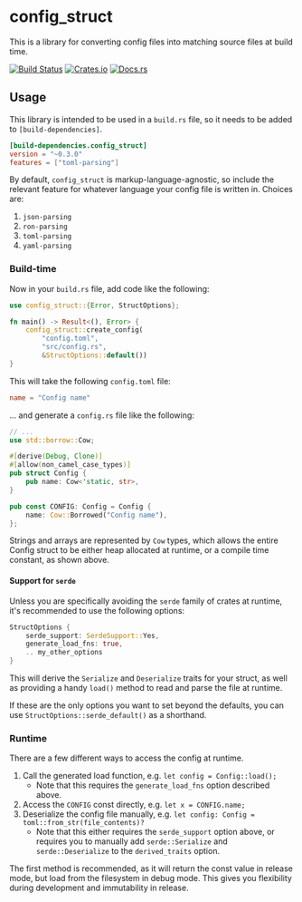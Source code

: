 config_struct
===

This is a library for converting config files into matching source files at build time.

[![Build Status](https://travis-ci.org/Mistodon/config_struct.svg?branch=master)](https://travis-ci.org/Mistodon/config_struct)
[![Crates.io](https://img.shields.io/crates/v/config_struct.svg)](https://crates.io/crates/config_struct)
[![Docs.rs](https://docs.rs/config_struct/badge.svg)](https://docs.rs/config_struct/0.3.0/config_struct/)

## Usage

This library is intended to be used in a `build.rs` file, so it needs to be added to `[build-dependencies]`.

```toml
[build-dependencies.config_struct]
version = "~0.3.0"
features = ["toml-parsing"]
```

By default, `config_struct` is markup-language-agnostic, so include the relevant feature for whatever language your config file is written in. Choices are:

1.  `json-parsing`
2.  `ron-parsing`
3.  `toml-parsing`
4.  `yaml-parsing`

### Build-time

Now in your `build.rs` file, add code like the following:

```rust
use config_struct::{Error, StructOptions};

fn main() -> Result<(), Error> {
    config_struct::create_config(
        "config.toml",
        "src/config.rs",
        &StructOptions::default())
}
```

This will take the following `config.toml` file:

```toml
name = "Config name"
```

... and generate a `config.rs` file like the following:

```rust
// ...
use std::borrow::Cow;

#[derive(Debug, Clone)]
#[allow(non_camel_case_types)]
pub struct Config {
    pub name: Cow<'static, str>,
}

pub const CONFIG: Config = Config {
    name: Cow::Borrowed("Config name"),
};
```

Strings and arrays are represented by `Cow` types, which allows the entire Config struct to be either heap allocated at runtime, or a compile time constant, as shown above.

#### Support for `serde`

Unless you are specifically avoiding the `serde` family of crates at runtime, it's recommended to use the following options:

```rust
StructOptions {
    serde_support: SerdeSupport::Yes,
    generate_load_fns: true,
    .. my_other_options
}
```

This will derive the `Serialize` and `Deserialize` traits for your struct, as well as providing a handy `load()` method to read and parse the file at runtime.

If these are the only options you want to set beyond the defaults, you can use `StructOptions::serde_default()` as a shorthand.

### Runtime

There are a few different ways to access the config at runtime.

1.  Call the generated load function, e.g. `let config = Config::load();`
    - Note that this requires the `generate_load_fns` option described above.
2.  Access the `CONFIG` const directly, e.g. `let x = CONFIG.name;`
3.  Deserialize the config file manually, e.g. `let config: Config = toml::from_str(file_contents)?`
    - Note that this either requires the `serde_support` option above, or requires you to manually add `serde::Serialize` and `serde::Deserialize` to the `derived_traits` option.

The first method is recommended, as it will return the const value in release mode, but load from the filesystem in debug mode. This gives you flexibility during development and immutability in release.


